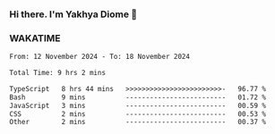 ### Hi there. I'm Yakhya Diome 👋

### WAKATIME
<!--START_SECTION:waka-->

```txt
From: 12 November 2024 - To: 18 November 2024

Total Time: 9 hrs 2 mins

TypeScript   8 hrs 44 mins   >>>>>>>>>>>>>>>>>>>>>>>>-   96.77 %
Bash         9 mins          -------------------------   01.72 %
JavaScript   3 mins          -------------------------   00.59 %
CSS          2 mins          -------------------------   00.53 %
Other        2 mins          -------------------------   00.37 %
```

<!--END_SECTION:waka-->
